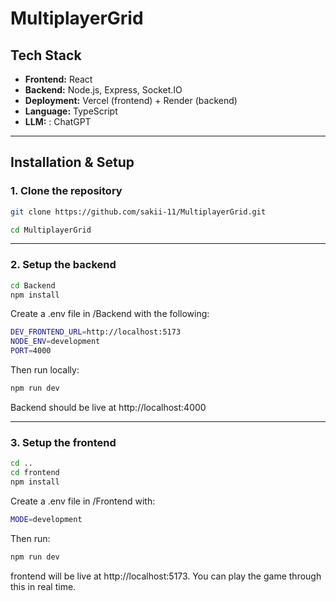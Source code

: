 ﻿# MultiplayerGrid

## Tech Stack

- **Frontend:** React
- **Backend:** Node.js, Express, Socket.IO
- **Deployment:** Vercel (frontend) + Render (backend)
- **Language:** TypeScript 
- **LLM:** : ChatGPT

---
## Installation & Setup

### 1. Clone the repository

```bash
git clone https://github.com/sakii-11/MultiplayerGrid.git

cd MultiplayerGrid
```
---
### 2. Setup the backend

```bash
cd Backend
npm install
```


Create a .env file in /Backend with the following:

```bash
DEV_FRONTEND_URL=http://localhost:5173          
NODE_ENV=development                            
PORT=4000
```

Then run locally:

```bash
npm run dev
```

Backend should be live at http://localhost:4000

---

### 3. Setup the frontend

```bash
cd ..
cd frontend
npm install
```

Create a .env file in /Frontend with:

```bash
MODE=development
```

Then run:
```bash
npm run dev
```
frontend will be live at http://localhost:5173. You can play the game through this in real time.



